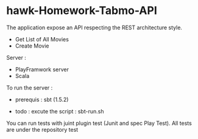 # hawk-Homework-Tabmo-API

The application  expose an API respecting the REST architecture style.
- Get List of All Movies
- Create Movie

Server : 
- PlayFramwork server 
- Scala 

To run the server : 
- prerequis : sbt (1.5.2)

- todo : excute the script : sbt-run.sh

You can run tests with juint plugin test (Junit and spec Play Test).
All tests are under the repository test 

